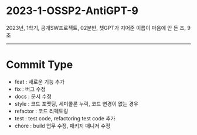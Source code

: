 # 2023-1-OSSP2-AntiGPT-9
2023년, 1학기, 공개SW프로젝트, 02분반, 챗GPT가 지어준 이름이 마음에 안 든 조, 9조

-----------------------------------------------------------------------------------

# Commit Type
- feat : 새로운 기능 추가
- fix : 버그 수정
- docs : 문서 수정
- style : 코드 포맷팅, 세미콜론 누락, 코드 변경이 없는 경우
- refactor : 코드 리펙토링
- test : test code, refactoring test code 추가
- chore : build 업무 수정, 패키지 매니저 수정
